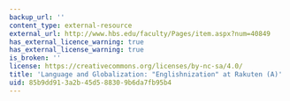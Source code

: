 ```yaml
---
backup_url: ''
content_type: external-resource
external_url: http://www.hbs.edu/faculty/Pages/item.aspx?num=40849
has_external_licence_warning: true
has_external_license_warning: true
is_broken: ''
license: https://creativecommons.org/licenses/by-nc-sa/4.0/
title: 'Language and Globalization: "Englishnization" at Rakuten (A)'
uid: 85b9dd91-3a2b-45d5-8830-9b6da7fb95b4
---
```


